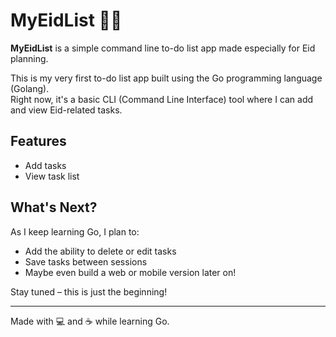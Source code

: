 # MyEidList 🕌✨

**MyEidList** is a simple command line to-do list app made especially for Eid planning.

This is my very first to-do list app built using the Go programming language (Golang).  
Right now, it's a basic CLI (Command Line Interface) tool where I can add and view Eid-related tasks.

## Features
- Add tasks
- View task list

## What's Next?
As I keep learning Go, I plan to:
- Add the ability to delete or edit tasks  
- Save tasks between sessions  
- Maybe even build a web or mobile version later on!

Stay tuned – this is just the beginning!

---

Made with 💻 and ☕ while learning Go.
